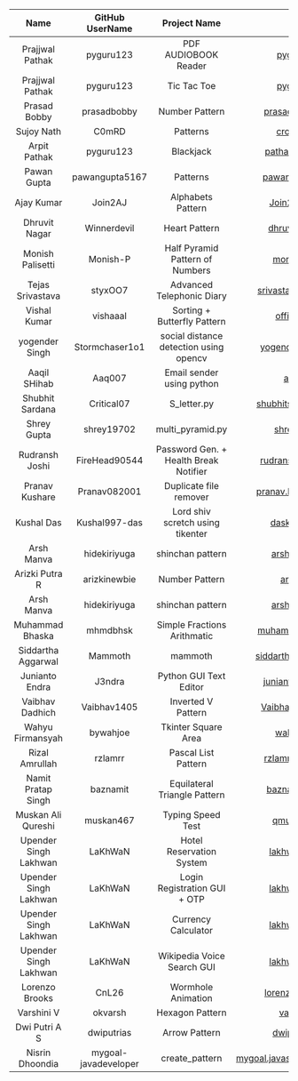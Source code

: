 |        Name        | GitHub UserName |              Project Name              |           Email Id            |
| :----------------: | :-------------: | :------------------------------------: | :---------------------------: |
|  Prajjwal Pathak   |    pyguru123    |          PDF AUDIOBOOK Reader          |      pyguru123@gmail.com      |
|  Prajjwal Pathak   |    pyguru123    |              Tic Tac Toe               |      pyguru123@gmail.com      |
|    Prasad Bobby    |   prasadbobby   |             Number Pattern             |   prasadbobby057@gmail.com    |
|     Sujoy Nath     |      C0mRD      |                Patterns                |     crosstorent@gmail.com     |
|    Arpit Pathak    |    pyguru123    |               Blackjack                |   pathakarpit9454@gmail.com   |
|    Pawan Gupta     | pawangupta5167  |                Patterns                |   pawangupta5167@gmail.com    |
|     Ajay Kumar     |     Join2AJ     |           Alphabets Pattern            |    Join2AJKumar@gmail.com     |
|   Dhruvit Nagar    |   Winnerdevil   |             Heart Pattern              |    dhruvit140618@gmail.com    |
|  Monish Palisetti  |    Monish-P     |    Half Pyramid Pattern of Numbers     |    monishsai.pv@gmail.com     |
|  Tejas Srivastava  |     styxOO7     |       Advanced Telephonic Diary        | srivastavatejas2002@gmail.com |
|    Vishal Kumar    |    vishaaal     |      Sorting + Butterfly Pattern       |    officialvk02@gmail.com     |
|   yogender Singh   | Stormchaser1o1  | social distance detection using opencv |  yogendersingh126@gmail.com   |
|    Aaqil SHihab    |     Aaq007      |       Email sender using python        |       aaqilsh@yahoo.com       |
|  Shubhit Sardana   |   Critical07    |              S_letter.py               | shubhitsardana2002@gmail.com  |
|    Shrey Gupta     |   shrey19702    |            multi_pyramid.py            |     shrey19702@gmail.com      |
|   Rudransh Joshi   |  FireHead90544  | Password Gen. + Health Break Notifier  |  rudranshjoshi1806@gmail.com  |
|   Pranav Kushare   |  Pranav082001   |         Duplicate file remover         | pranav.kushare2001@gmail.com  |
|     Kushal Das     |  Kushal997-das  |    Lord shiv scretch using tikenter    |    daskushal997@gmail.com     |
|     Arsh Manva     |  hidekiriyuga   |            shinchan pattern            |     arshmanva21@gmail.com     |
|   Arizki Putra R   |  arizkinewbie   |             Number Pattern             |     arizkijitsu@gmail.com     |
|     Arsh Manva     |  hidekiriyuga   |            shinchan pattern            |     arshmanva21@gmail.com     |
|  Muhammad Bhaska   |    mhmdbhsk     |      Simple Fractions Arithmatic       |   muhammadbhaska0@gmail.com   |
| Siddartha Aggarwal |     Mammoth     |                mammoth                 | siddarthaaggarwal42@gmail.com |
| Junianto Endra     |     J3ndra      |          Python GUI Text Editor        |  junianto.endra.21@gmail.com  |
|  Vaibhav Dadhich   |   Vaibhav1405   |           Inverted V Pattern           |  Vaibhavdadhich74@gmail.com   |
|  Wahyu Firmansyah  |   bywahjoe      |           Tkinter Square Area         	|  wahjoe.why@gmail.com   	    |
|  Rizal Amrullah    |      rzlamrr    |           Pascal List Pattern          |  rzlamrr.dvst@protonmail.com  |
| Namit Pratap Singh |    baznamit     |     Equilateral Triangle Pattern       |   baznamit.github@gmail.com   |
| Muskan Ali Qureshi |    muskan467    |            Typing Speed Test           |      qmuskan467@gmail.com     |
|Upender Singh Lakhwan|    LaKhWaN     |         Hotel Reservation System       |   lakhwanus009@gmail.com      |
|Upender Singh Lakhwan|    LaKhWaN     |       Login Registration GUI + OTP     |   lakhwanus009@gmail.com      |
|Upender Singh Lakhwan|    LaKhWaN     |          Currency Calculator           |   lakhwanus009@gmail.com      |
|Upender Singh Lakhwan|    LaKhWaN     |        Wikipedia Voice Search GUI      |   lakhwanus009@gmail.com      |
| Lorenzo Brooks     |     CnL26       |          Wormhole Animation            |   lorenzobrooks26@gmail.com   |
|    Varshini V      |    okvarsh      |            Hexagon Pattern             |     varshvilas@gmail.com      |
|  Dwi Putri A S     |    dwiputrias   |            Arrow Pattern               |    dwiputrias84@gmail.com     |  
| Nisrin Dhoondia | mygoal-javadeveloper | create_pattern | mygoal.javasoftwaredeveloper@gmail.com |  


